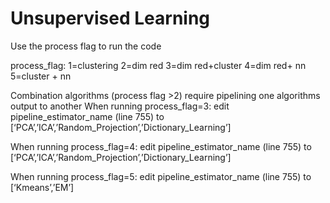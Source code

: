 # Unsupervised Learning
Use the process flag to run the code

process_flag: 1=clustering 2=dim red 3=dim red+cluster 4=dim red+ nn 5=cluster + nn

Combination algorithms (process flag >2) require pipelining one algorithms output to another
When running process_flag=3:
 edit pipeline_estimator_name (line 755) to [‘PCA’,’ICA’,’Random_Projection’,’Dictionary_Learning’]

When running process_flag=4:
 edit pipeline_estimator_name (line 755) to [‘PCA’,’ICA’,’Random_Projection’,’Dictionary_Learning’]

When running process_flag=5:
 edit pipeline_estimator_name (line 755) to [‘Kmeans’,’EM’]

